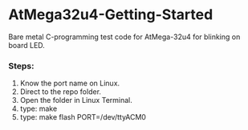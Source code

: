 # AtMega32u4-Getting-Started
Bare metal C-programming test code for AtMega-32u4 for blinking on board LED.
### Steps:
1. Know the port name on Linux.
2. Direct to the repo folder.
3. Open the folder in Linux Terminal.
4. type: make
5. type: make flash PORT=/dev/ttyACM0
